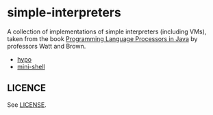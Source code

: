 # simple-interpreters

A collection of implementations of simple interpreters (including VMs), taken from the book [Programming Language Processors in Java](http://www.dcs.gla.ac.uk/~daw/books/PLPJ/) 
by professors Watt and Brown.

  - [hypo](hypo)
  - [mini-shell](mini-shell)

## LICENCE

See [LICENSE](LICENSE.md).
